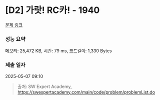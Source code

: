# [D2] 가랏! RC카! - 1940 

[문제 링크](https://swexpertacademy.com/main/code/problem/problemDetail.do?contestProbId=AV5PjMgaALgDFAUq) 

### 성능 요약

메모리: 25,472 KB, 시간: 79 ms, 코드길이: 1,330 Bytes

### 제출 일자

2025-05-07 09:10



> 출처: SW Expert Academy, https://swexpertacademy.com/main/code/problem/problemList.do